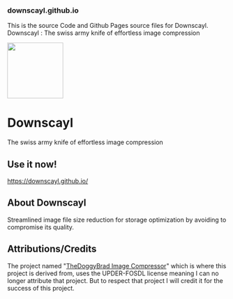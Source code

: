 ### downscayl.github.io
This is the source Code and Github Pages source files for Downscayl. Downscayl :  The swiss army knife of effortless image compression


<img src="https://downscayl.github.io/logo.jpg" width="128" height="128">

# Downscayl
The swiss army knife of effortless image compression

## Use it now!
https://downscayl.github.io/

## About Downscayl
Streamlined image file size reduction for storage optimization by avoiding to compromise its quality.

## Attributions/Credits
The project named "<a href="https://github.com/thedoggybrad/imagecompressor">TheDoggyBrad Image Compressor</a>" which is where this project is derived from, uses the UPDER-FOSDL license meaning I can no longer attribute that project. But to respect that project I will credit it for the success of this project.
